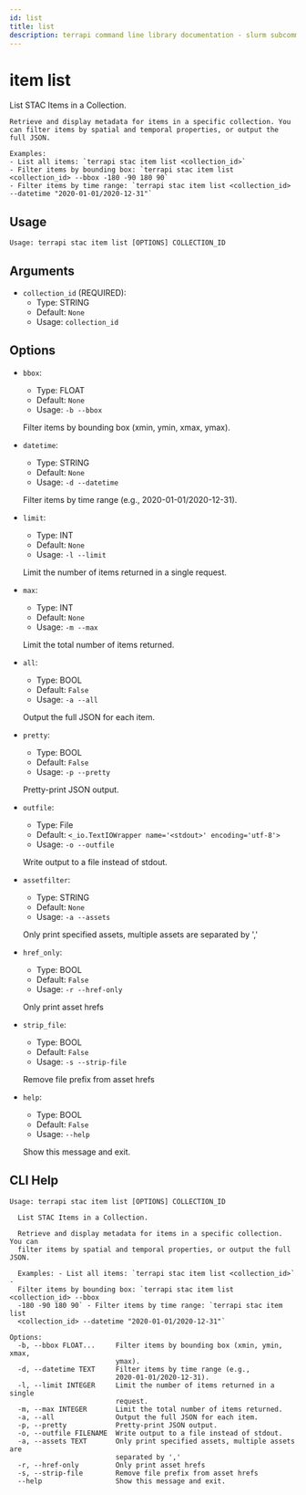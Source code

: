 ```yaml
---
id: list
title: list
description: terrapi command line library documentation - slurm subcommand
---
```


# item list

List STAC Items in a Collection.

    Retrieve and display metadata for items in a specific collection. You can filter items by spatial and temporal properties, or output the full JSON.

    Examples:
    - List all items: `terrapi stac item list <collection_id>`
    - Filter items by bounding box: `terrapi stac item list <collection_id> --bbox -180 -90 180 90`
    - Filter items by time range: `terrapi stac item list <collection_id> --datetime "2020-01-01/2020-12-31"`
    

## Usage

```
Usage: terrapi stac item list [OPTIONS] COLLECTION_ID
```

## Arguments

* `collection_id` (REQUIRED):
    * Type: STRING
    * Default: `None`
    * Usage: `collection_id`


## Options

* `bbox`:
    * Type: FLOAT
    * Default: `None`
    * Usage: `-b
--bbox`

    Filter items by bounding box (xmin, ymin, xmax, ymax).



* `datetime`:
    * Type: STRING
    * Default: `None`
    * Usage: `-d
--datetime`

    Filter items by time range (e.g., 2020-01-01/2020-12-31).



* `limit`:
    * Type: INT
    * Default: `None`
    * Usage: `-l
--limit`

    Limit the number of items returned in a single request.



* `max`:
    * Type: INT
    * Default: `None`
    * Usage: `-m
--max`

    Limit the total number of items returned.



* `all`:
    * Type: BOOL
    * Default: `False`
    * Usage: `-a
--all`

    Output the full JSON for each item.



* `pretty`:
    * Type: BOOL
    * Default: `False`
    * Usage: `-p
--pretty`

    Pretty-print JSON output.



* `outfile`:
    * Type: File
    * Default: `<_io.TextIOWrapper name='<stdout>' encoding='utf-8'>`
    * Usage: `-o
--outfile`

    Write output to a file instead of stdout.



* `assetfilter`:
    * Type: STRING
    * Default: `None`
    * Usage: `-a
--assets`

    Only print specified assets, multiple assets are separated by ',' 



* `href_only`:
    * Type: BOOL
    * Default: `False`
    * Usage: `-r
--href-only`

    Only print asset hrefs



* `strip_file`:
    * Type: BOOL
    * Default: `False`
    * Usage: `-s
--strip-file`

    Remove file prefix from asset hrefs



* `help`:
    * Type: BOOL
    * Default: `False`
    * Usage: `--help`

    Show this message and exit.



## CLI Help

```
Usage: terrapi stac item list [OPTIONS] COLLECTION_ID

  List STAC Items in a Collection.

  Retrieve and display metadata for items in a specific collection. You can
  filter items by spatial and temporal properties, or output the full JSON.

  Examples: - List all items: `terrapi stac item list <collection_id>` -
  Filter items by bounding box: `terrapi stac item list <collection_id> --bbox
  -180 -90 180 90` - Filter items by time range: `terrapi stac item list
  <collection_id> --datetime "2020-01-01/2020-12-31"`

Options:
  -b, --bbox FLOAT...     Filter items by bounding box (xmin, ymin, xmax,
                          ymax).
  -d, --datetime TEXT     Filter items by time range (e.g.,
                          2020-01-01/2020-12-31).
  -l, --limit INTEGER     Limit the number of items returned in a single
                          request.
  -m, --max INTEGER       Limit the total number of items returned.
  -a, --all               Output the full JSON for each item.
  -p, --pretty            Pretty-print JSON output.
  -o, --outfile FILENAME  Write output to a file instead of stdout.
  -a, --assets TEXT       Only print specified assets, multiple assets are
                          separated by ','
  -r, --href-only         Only print asset hrefs
  -s, --strip-file        Remove file prefix from asset hrefs
  --help                  Show this message and exit.
```

